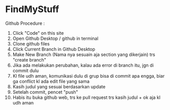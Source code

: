 # FindMyStuff
Github Procedure :
1. Click "Code" on this site
2. Open Github Desktop / github in terminal
3. Clone github files
4. Click Current Branch in Github Desktop
5. Make New Branch (Nama nya sesuain aja section yang dikerjain) trs "create branch"
6. Jika ada melakukan perubahan, kalau ada error di branch itu, jgn di commit dulu
7. Kl file udh aman, komunikasi dulu di grup bisa di commit apa engga, biar ga conflict kl ada edit file yang sama
8. Kasih judul yang sesuai berdasarkan update
9. Setelah commit, pencet "push"
10. Habis itu buka github web, trs ke pull request trs kasih judul + ok aja kl udh aman
